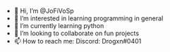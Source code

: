 - 👋 Hi, I’m @JoFiVoSp
- 👀 I’m interested in learning programming in general
- 🌱 I’m currently learning python
- 💞️ I’m looking to collaborate on fun projects
- 📫 How to reach me: Discord: Drogxn#0401

<!---
JoFiVoSp/JoFiVoSp is a ✨ special ✨ repository because its `README.md` (this file) appears on your GitHub profile.
You can click the Preview link to take a look at your changes.
--->
